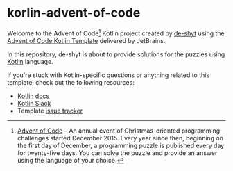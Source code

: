 # korlin-advent-of-code

Welcome to the Advent of Code[^aoc] Kotlin project created by [de-shyt][github] using the [Advent of Code Kotlin Template][template] delivered by JetBrains.

In this repository, de-shyt is about to provide solutions for the puzzles using [Kotlin][kotlin] language.

If you're stuck with Kotlin-specific questions or anything related to this template, check out the following resources:

- [Kotlin docs][docs]
- [Kotlin Slack][slack]
- Template [issue tracker][issues]


[^aoc]:
    [Advent of Code][aoc] – An annual event of Christmas-oriented programming challenges started December 2015.
    Every year since then, beginning on the first day of December, a programming puzzle is published every day for twenty-five days.
    You can solve the puzzle and provide an answer using the language of your choice.

[aoc]: https://adventofcode.com
[docs]: https://kotlinlang.org/docs/home.html
[github]: https://github.com/de-shyt
[issues]: https://github.com/kotlin-hands-on/advent-of-code-kotlin-template/issues
[kotlin]: https://kotlinlang.org
[slack]: https://surveys.jetbrains.com/s3/kotlin-slack-sign-up
[template]: https://github.com/kotlin-hands-on/advent-of-code-kotlin-template
